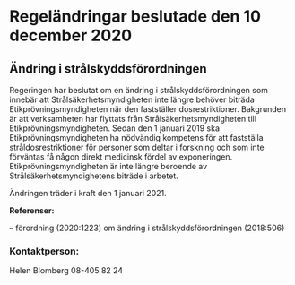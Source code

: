 # Regeländringar beslutade den 10 december 2020

## Ändring i strålskyddsförordningen

Regeringen har beslutat om en ändring i strålskyddsförordningen som innebär att Strålsäkerhetsmyndigheten inte längre behöver biträda Etikprövningsmyndigheten när den fastställer dosrestriktioner. Bakgrunden är att verksamheten har flyttats från Strålsäkerhetsmyndigheten till Etikprövningsmyndigheten. Sedan den 1 januari 2019 ska Etikprövningsmyndigheten ha nödvändig kompetens för att fastställa stråldosrestriktioner för personer som deltar i forskning och som inte förväntas få någon direkt medicinsk fördel av exponeringen. Etikprövningsmyndigheten är inte längre beroende av Strålsäkerhetsmyndighetens biträde i arbetet.

Ändringen träder i kraft den 1 januari 2021.

**Referenser:**

– förordning (2020:1223) om ändring i strålskyddsförordningen (2018:506)

### Kontaktperson:

Helen Blomberg 08-405 82 24
